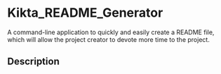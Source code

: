 # Kikta_README_Generator
A command-line application to quickly and easily create a README file, which will allow the project creator to devote more time to the project.
## Description
